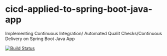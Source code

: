 # cicd-applied-to-spring-boot-java-app
Implementing Continuous Integration/ Automated Qualit Checks/Continuous Delivery on Spring Boot Java App

[![Build Status](https://www.travis-ci.com/github/mazen-alasali-cu/cicd-applied-to-spring-boot-java-app.svg)](https://www.travis-ci.com/github/mazen-alasali-cu/cicd-applied-to-spring-boot-java-app)
